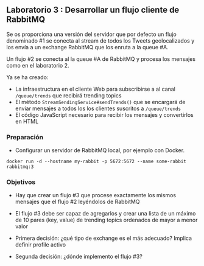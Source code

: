## Laboratorio 3 : Desarrollar un flujo cliente de RabbitMQ

Se os proporciona una versión del servidor que por defecto un flujo denominado #1 
se conecta al stream de todos los Tweets geolocalizados y los envía a un exchange RabbitMQ 
que los enruta a la queue #A.

Un flujo #2 se conecta al la queue #A de RabbitMQ y procesa los mensajes como en el 
laboratorio 2.


Ya se ha creado:
 * La infraestructura en el cliente Web para subscribirse a al canal `/queue/trends` que recibirá trending topics
 * El método `StreamSendingService#sendTrends()` que se encargará de enviar mensajes a todos los los clientes suscritos a `/queue/trends`
 * El código JavaScript necesario para recibir los mensajes y convertirlos en HTML


### Preparación

* Configurar un servidor de RabbitMQ local, por ejemplo con Docker.
```
docker run -d --hostname my-rabbit -p 5672:5672 --name some-rabbit rabbitmq:3
```


### Objetivos

* Hay que crear un flujo #3 que procese exactamente los mismos mensajes que el flujo #2 leyéndolos de RabbitMQ
* El flujo #3 debe ser capaz de agregarlos y crear una lista de un máximo de 10 pares (key, value) de trending topics ordenados de mayor a menor valor
  
* Primera decisión: ¿qué tipo de exchange es el más adecuado? Implica definir profile activo
* Segunda decisión: ¿dónde implemento el flujo #3?


